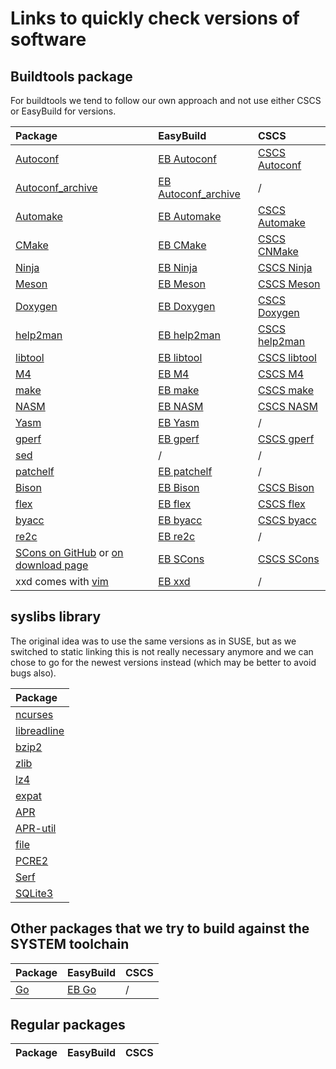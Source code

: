 # Links to quickly check versions of software

## Buildtools package

For buildtools we tend to follow our own approach and not use either CSCS or EasyBuild
for versions.

| Package | EasyBuild | CSCS |
|:--------|:----------|:-----|
| [Autoconf](https://ftp.gnu.org/gnu/autoconf/) | [EB Autoconf](https://github.com/easybuilders/easybuild-easyconfigs/tree/develop/easybuild/easyconfigs/a/Autoconf) | [CSCS Autoconf](https://github.com/eth-cscs/production/tree/master/easybuild/easyconfigs/a/Autoconf) |
| [Autoconf_archive](https://ftp.gnu.org/gnu/autoconf-archive/) | [EB Autoconf_archive](https://github.com/easybuilders/easybuild-easyconfigs/tree/develop/easybuild/easyconfigs/a/Autoconf-archive) | / |
| [Automake](https://ftp.gnu.org/gnu/automake/) | [EB Automake](https://github.com/easybuilders/easybuild-easyconfigs/tree/develop/easybuild/easyconfigs/a/Automake) | [CSCS Automake](https://github.com/eth-cscs/production/tree/master/easybuild/easyconfigs/a/Automake) |
| [CMake](https://cmake.org/download/) | [EB CMake](https://github.com/easybuilders/easybuild-easyconfigs/tree/develop/easybuild/easyconfigs/c/CMake) | [CSCS CNMake](https://github.com/eth-cscs/production/tree/master/easybuild/easyconfigs/c/CMake) |
| [Ninja](https://ninja-build.org/) | [EB Ninja](https://github.com/easybuilders/easybuild-easyconfigs/tree/develop/easybuild/easyconfigs/n/Ninja) | [CSCS Ninja](https://github.com/eth-cscs/production/tree/master/easybuild/easyconfigs/n/Ninja) |
| [Meson](https://pypi.org/project/meson/#history) | [EB Meson](https://github.com/easybuilders/easybuild-easyconfigs/tree/develop/easybuild/easyconfigs/m/Meson) | [CSCS Meson](https://github.com/eth-cscs/production/tree/master/easybuild/easyconfigs/m/Meson) |
| [Doxygen](https://www.doxygen.nl/download.html) | [EB Doxygen](https://github.com/easybuilders/easybuild-easyconfigs/tree/develop/easybuild/easyconfigs/d/Doxygen) | [CSCS Doxygen](https://github.com/eth-cscs/production/tree/master/easybuild/easyconfigs/d/Doxygen) |
| [help2man](https://ftp.gnu.org/gnu/help2man/) | [EB help2man](https://github.com/easybuilders/easybuild-easyconfigs/tree/develop/easybuild/easyconfigs/h/help2man) | [CSCS help2man](https://github.com/eth-cscs/production/tree/master/easybuild/easyconfigs/h/help2man) |
| [libtool](https://ftp.gnu.org/gnu/libtool/) | [EB libtool](https://github.com/easybuilders/easybuild-easyconfigs/tree/develop/easybuild/easyconfigs/l/libtool) | [CSCS libtool](https://github.com/eth-cscs/production/tree/master/easybuild/easyconfigs/l/libtool) |
| [M4](https://ftp.gnu.org/gnu/m4/) | [EB M4](https://github.com/easybuilders/easybuild-easyconfigs/tree/develop/easybuild/easyconfigs/m/M4) | [CSCS M4](https://github.com/eth-cscs/production/tree/master/easybuild/easyconfigs/m/M4) |
| [make](https://ftp.gnu.org/gnu/make/) | [EB make](https://github.com/easybuilders/easybuild-easyconfigs/tree/develop/easybuild/easyconfigs/m/make) | [CSCS make](https://github.com/eth-cscs/production/tree/master/easybuild/easyconfigs/m/make) |
| [NASM](https://www.nasm.us/) | [EB NASM](https://github.com/easybuilders/easybuild-easyconfigs/tree/develop/easybuild/easyconfigs/n/NASM) | [CSCS NASM](https://github.com/eth-cscs/production/tree/master/easybuild/easyconfigs/n/NASM) |
| [Yasm](https://yasm.tortall.net/Download.html) | [EB Yasm](https://github.com/easybuilders/easybuild-easyconfigs/tree/develop/easybuild/easyconfigs/y/Yasm) | / |
| [gperf](https://ftp.gnu.org/gnu/gperf/) | [EB gperf](https://github.com/easybuilders/easybuild-easyconfigs/tree/develop/easybuild/easyconfigs/g/gperf) | [CSCS gperf](https://github.com/eth-cscs/production/tree/master/easybuild/easyconfigs/g/gperf) |
| [sed](https://ftp.gnu.org/gnu/sed/) | / | / |
| [patchelf](https://github.com/NixOS/patchelf/releases) | [EB patchelf](https://github.com/easybuilders/easybuild-easyconfigs/tree/develop/easybuild/easyconfigs/p/patchelf) | / |
| [Bison](https://ftp.gnu.org/gnu/bison/) | [EB Bison](https://github.com/easybuilders/easybuild-easyconfigs/tree/develop/easybuild/easyconfigs/b/Bison) | [CSCS Bison](https://github.com/eth-cscs/production/tree/master/easybuild/easyconfigs/b/Bison) |
| [flex](https://github.com/westes/flex/releases) | [EB flex](https://github.com/easybuilders/easybuild-easyconfigs/tree/develop/easybuild/easyconfigs/f/flex) | [CSCS flex](https://github.com/eth-cscs/production/tree/master/easybuild/easyconfigs/f/flex) |
| [byacc](https://invisible-mirror.net/archives/byacc/) | [EB byacc](https://github.com/easybuilders/easybuild-easyconfigs/tree/develop/easybuild/easyconfigs/b/byacc) | [CSCS byacc](https://github.com/eth-cscs/production/tree/master/easybuild/easyconfigs/b/byacc) |
| [re2c](https://github.com/skvadrik/re2c/releases) | [EB re2c](https://github.com/easybuilders/easybuild-easyconfigs/tree/develop/easybuild/easyconfigs/r/re2c) | / |
| [SCons on GitHub](https://github.com/SCons/scons/releases) or [on download page](https://scons.org/pages/download.html) | [EB SCons](https://github.com/easybuilders/easybuild-easyconfigs/tree/develop/easybuild/easyconfigs/s/SCons) | [CSCS SCons](https://github.com/eth-cscs/production/tree/master/easybuild/easyconfigs/s/SCons) |
| xxd comes with [vim](https://github.com/vim/vim/tags) | [EB xxd](https://github.com/easybuilders/easybuild-easyconfigs/tree/develop/easybuild/easyconfigs/x/xxd) | / |


## syslibs library

The original idea was to use the same versions as in SUSE, but as we switched to static linking this 
is not really necessary anymore and we can chose to go for the newest versions instead (which may be
better to avoid bugs also).

| Package |
|:--------|
| [ncurses](https://ftp.gnu.org/pub/gnu/ncurses/) |
| [libreadline](https://ftp.gnu.org/pub/gnu/readline/) |
| [bzip2](https://sourceware.org/git/?p=bzip2.git;a=summary) |
| [zlib](https://zlib.net/) |
| [lz4](https://github.com/lz4/lz4/releases) |
| [expat](https://github.com/libexpat/libexpat/releases) |
| [APR](https://apr.apache.org/) |
| [APR-util](https://apr.apache.org/) |
| [file](http://ftp.astron.com/pub/file/) | 
| [PCRE2](https://github.com/PhilipHazel/pcre2/releases) |
| [Serf](https://serf.apache.org/download) |
| [SQLite3](https://www.sqlite.org/) |


## Other packages that we try to build against the SYSTEM toolchain

| Package | EasyBuild | CSCS |
|:--------|:----------|:-----|
| [Go](https://go.dev/dl/) | [EB Go](https://github.com/easybuilders/easybuild-easyconfigs/blob/develop/easybuild/easyconfigs/g/Go/Go-1.17.6.eb) |  / |


## Regular packages

| Package | EasyBuild | CSCS |
|:--------|:----------|:-----|


